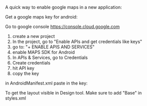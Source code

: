 A quick way to enable google maps in a new application:

Get a google maps key for android:

Go to google console
https://console.cloud.google.com

1. create a new project
2. In the project, go to "Enable APIs and get credentials like keys"
3. go to: "+ ENABLE APIS AND SERVICES"
4. enable MAPS SDK for Android
5. In APIs & Services, go to Credentials
6. Create credentials
7. hit API key
8. copy the key



in AndroidManifest.xml paste in the key:
<meta-data
            android:name="com.google.android.geo.API_KEY"
            android:value="sdoifjewkfjdsikfoiuwefkljhsdfoi" />


To get the layout visible in Design tool. Make sure to add "Base" in styles.xml
<style name="AppTheme" parent="Base.Theme.AppCompat.Light.DarkActionBar">

in build.gradle add:
implementation 'com.google.android.gms:play-services-maps:15.0.1'


Create a new activity class for the maps, also add this activity class in AndroidManifest.xml
<activity
            android:name=".MapsActivity"
            android:parentActivityName="MainActivity">
</activity>

